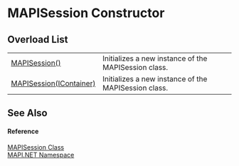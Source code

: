 # MAPISession Constructor


## Overload List
<table>
<tr>
<td><a href="M_MAPI_NET_MAPISession__ctor.md">MAPISession()</a></td>
<td>Initializes a new instance of the MAPISession class.</td></tr>
<tr>
<td><a href="M_MAPI_NET_MAPISession__ctor_1.md">MAPISession(IContainer)</a></td>
<td>Initializes a new instance of the MAPISession class.</td></tr>
</table>

## See Also


#### Reference
<a href="T_MAPI_NET_MAPISession.md">MAPISession Class</a>  
<a href="N_MAPI_NET.md">MAPI.NET Namespace</a>  
